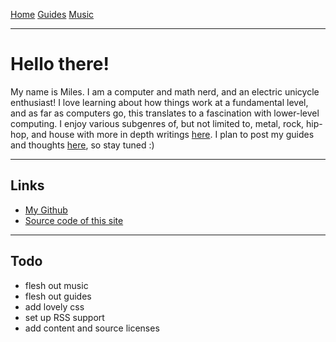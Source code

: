 <title>Miles' Site</title>

[Home](./index.html) [Guides](./guides.html) [Music](./music.html)

---

# Hello there!
My name is Miles. I am a computer and math nerd, and an electric unicycle enthusiast! I love learning about how things work at a fundamental level, and as far as computers go, this translates to a fascination with lower-level computing.
I enjoy various subgenres of, but not limited to, metal, rock, hip-hop, and house with more in depth writings [here](./music.html).
I plan to post my guides and thoughts [here](./blogs.html), so stay tuned :)

---

## Links
* [My Github](https://github.com/RobertsMiles)
* [Source code of this site](https://github.com/RobertsMiles/site)

---

## Todo
* flesh out music
* flesh out guides
* add lovely css
* set up RSS support
* add content and source licenses
